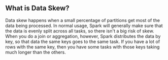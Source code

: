 ## What is Data Skew?
Data skew happens when a small percentage of partitions get most of the data being processed. In normal usage, Spark will generally make sure that the data is evenly split across all tasks, so there isn't a big risk of skew. When you do a join or aggregation, however, Spark distributes the data by key, so that data the same keys goes to the same task. If you have a lot of rows with the same key, then you have some tasks with those keys taking much longer than the others. 
<!--stackedit_data:
eyJoaXN0b3J5IjpbNjIyMTk3MTk2LDgzOTgzNDI5MSwxODcxMz
U0OTA0LDExMjk0Mzg3ODUsMTEyOTc5MDgyNiwxNTM4MjMzMzI0
LC0yMDcwMjMzODY2LDQwMTc5MjkxMSw3MTY1MjAwODgsLTM2Nj
gwNDUwMywtMTcwMDQyODMwMSwxNTEyNDg1MzA4LDEyNzY4NTYy
NiwtMjAyNzE5Nzk4NSwxNDAxNjg2NjYyLC0xMTQwMTkyNDk3LC
01MjMwMjE3ODMsLTI1NDE2MjY1LC0xMjk4Mjk2NDk2LDQyMTkz
MDU4MF19
-->